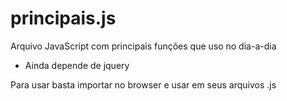 # principais.js
Arquivo JavaScript com principais funções que uso no dia-a-dia

* Ainda depende de jquery

Para usar basta importar no browser e usar em seus arquivos .js
